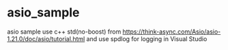 # asio_sample
asio sample use c++ std(no-boost) from https://think-async.com/Asio/asio-1.21.0/doc/asio/tutorial.html
and use spdlog for logging in Visual Studio